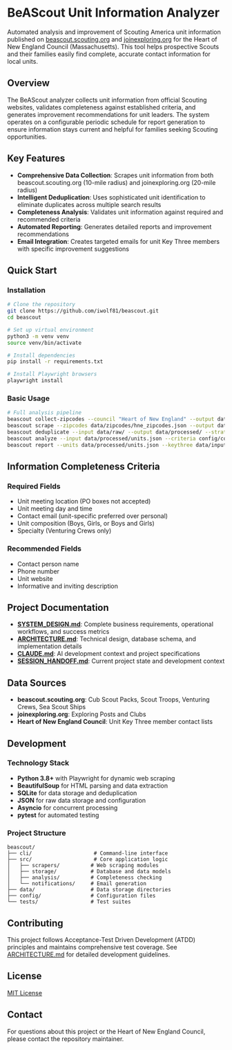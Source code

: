 # BeAScout Unit Information Analyzer

Automated analysis and improvement of Scouting America unit information published on [beascout.scouting.org](https://beascout.scouting.org/) and [joinexploring.org](https://joinexploring.org/) for the Heart of New England Council (Massachusetts). This tool helps prospective Scouts and their families easily find complete, accurate contact information for local units.

## Overview

The BeAScout analyzer collects unit information from official Scouting websites, validates completeness against established criteria, and generates improvement recommendations for unit leaders. The system operates on a configurable periodic schedule for report generation to ensure information stays current and helpful for families seeking Scouting opportunities.

## Key Features

- **Comprehensive Data Collection**: Scrapes unit information from both beascout.scouting.org (10-mile radius) and joinexploring.org (20-mile radius)
- **Intelligent Deduplication**: Uses sophisticated unit identification to eliminate duplicates across multiple search results
- **Completeness Analysis**: Validates unit information against required and recommended criteria
- **Automated Reporting**: Generates detailed reports and improvement recommendations
- **Email Integration**: Creates targeted emails for unit Key Three members with specific improvement suggestions

## Quick Start

### Installation
```bash
# Clone the repository
git clone https://github.com/iwolf81/beascout.git
cd beascout

# Set up virtual environment
python3 -m venv venv
source venv/bin/activate

# Install dependencies
pip install -r requirements.txt

# Install Playwright browsers
playwright install
```

### Basic Usage
```bash
# Full analysis pipeline
beascout collect-zipcodes --council "Heart of New England" --output data/zipcodes/
beascout scrape --zipcodes data/zipcodes/hne_zipcodes.json --output data/raw/
beascout deduplicate --input data/raw/ --output data/processed/ --strategy unit-id
beascout analyze --input data/processed/units.json --criteria config/completeness_criteria.yaml
beascout report --units data/processed/units.json --keythree data/input/key_three.csv --output data/reports/
```

## Information Completeness Criteria

### Required Fields
- Unit meeting location (PO boxes not accepted)
- Unit meeting day and time
- Contact email (unit-specific preferred over personal)
- Unit composition (Boys, Girls, or Boys and Girls)
- Specialty (Venturing Crews only)

### Recommended Fields
- Contact person name
- Phone number
- Unit website
- Informative and inviting description

## Project Documentation

- **[SYSTEM_DESIGN.md](SYSTEM_DESIGN.md)**: Complete business requirements, operational workflows, and success metrics
- **[ARCHITECTURE.md](ARCHITECTURE.md)**: Technical design, database schema, and implementation details
- **[CLAUDE.md](CLAUDE.md)**: AI development context and project specifications
- **[SESSION_HANDOFF.md](SESSION_HANDOFF.md)**: Current project state and development context

## Data Sources

- **beascout.scouting.org**: Cub Scout Packs, Scout Troops, Venturing Crews, Sea Scout Ships
- **joinexploring.org**: Exploring Posts and Clubs
- **Heart of New England Council**: Unit Key Three member contact lists

## Development

### Technology Stack
- **Python 3.8+** with Playwright for dynamic web scraping
- **BeautifulSoup** for HTML parsing and data extraction
- **SQLite** for data storage and deduplication
- **JSON** for raw data storage and configuration
- **Asyncio** for concurrent processing
- **pytest** for automated testing

### Project Structure
```
beascout/
├── cli/                    # Command-line interface
├── src/                    # Core application logic
│   ├── scrapers/          # Web scraping modules
│   ├── storage/           # Database and data models
│   ├── analysis/          # Completeness checking
│   └── notifications/     # Email generation
├── data/                  # Data storage directories
├── config/                # Configuration files
└── tests/                 # Test suites
```

## Contributing

This project follows Acceptance-Test Driven Development (ATDD) principles and maintains comprehensive test coverage. See [ARCHITECTURE.md](ARCHITECTURE.md) for detailed development guidelines.

## License

[MIT License](LICENSE)

## Contact

For questions about this project or the Heart of New England Council, please contact the repository maintainer. 
